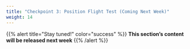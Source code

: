 ```yaml
---
title: "Checkpoint 3: Position Flight Test (Coming Next Week)"
weight: 14
---
```


{{% alert title="Stay tuned!" color="success" %}}
**This section’s content will be released next week**
{{% /alert %}}
